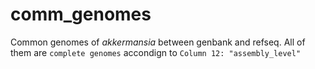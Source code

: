# comm_genomes
Common genomes of *akkermansia* between genbank and refseq. All of them are `complete genomes` accondign to `Column 12: "assembly_level"`
